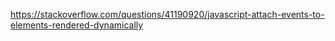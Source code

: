 https://stackoverflow.com/questions/41190920/javascript-attach-events-to-elements-rendered-dynamically
